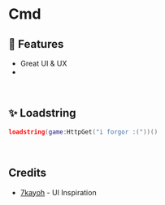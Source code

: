 # Cmd

## 🌟 Features

- Great UI & UX
- 
<br/>

## ✨ Loadstring

```lua
loadstring(game:HttpGet("i forgor :("))()
```
<br/>

## Credits
- [7kayoh](https://github.com/7kayoh) - UI Inspiration
